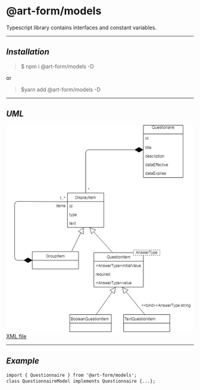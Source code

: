 # @art-form/models
Typescript library contains interfaces and constant variables. 

***
## _Installation_

>$ npm i @art-form/models -D

or
>$yarn add @art-form/models -D

***
## _UML_
![uml diagram](./Uml-diagram-models.jpg)
[XML file](./Uml-diagram-models.xml "Link for xml file")

***
## _Example_

```shell
import { Questionnaire } from '@art-form/models';
class QuestionnaireModel implements Questionnaire {...};
```